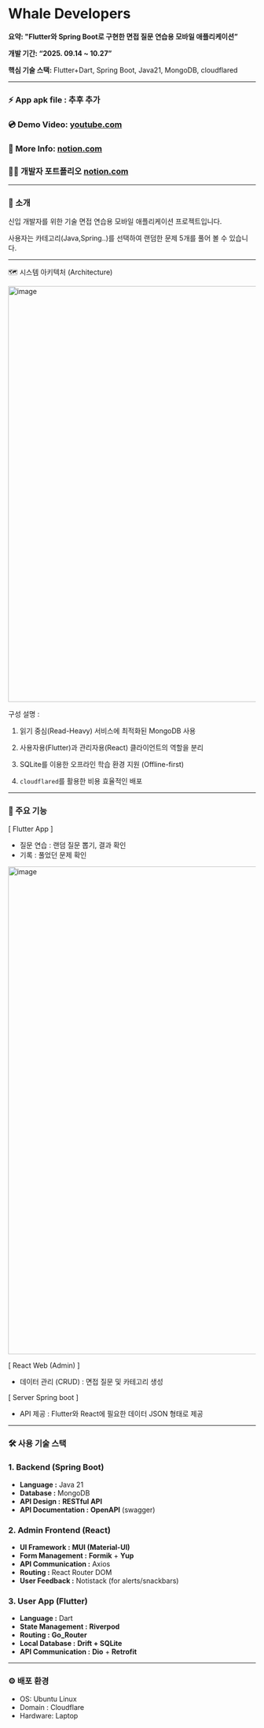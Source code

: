 # Whale Developers

**요약: "Flutter와 Spring Boot로 구현한 면접 질문 연습용 모바일 애플리케이션”**

**개발 기간: “2025. 09.14 ~ 10.27”**

**핵심 기술 스택:**  Flutter+Dart, Spring Boot, Java21, MongoDB, cloudflared

---
### ⚡ App apk file : 추후 추가
### 💿 Demo Video: [youtube.com](https://www.youtube.com/shorts/42vOmymjEV8?feature=share)
### 📖 More Info: [notion.com](https://dot-woodwind-39a.notion.site/whale-devs-299303eae1f280a9a4f3d8a54a042f1f)
### 🙆‍♂️ 개발자 포트폴리오 [notion.com](https://www.notion.so/PORTFOLIO-19e303eae1f280828d69f4b34a9654a7)
---

### 📖 소개

신입 개발자를 위한 기술 면접 연습용 모바일 애플리케이션 프로젝트입니다.

사용자는 카테고리(Java,Spring..)를 선택하여 랜덤한 문제 5개를 풀어 볼 수 있습니다.

---

🗺️ 시스템 아키텍처 (Architecture)

<img width="1241" height="844" alt="image" src="https://github.com/user-attachments/assets/d5871c42-d605-44f3-b4a3-3b53f419d13a" />

구성 설명 :


1. 읽기 중심(Read-Heavy) 서비스에 최적화된 MongoDB 사용

2. 사용자용(Flutter)과 관리자용(React) 클라이언트의 역할을 분리

3. SQLite를 이용한 오프라인 학습 환경 지원 (Offline-first)

4. `cloudflared`를 활용한 비용 효율적인 배포

---

### 🚀 주요 기능

[ Flutter App ]
- 질문 연습 : 랜덤 질문 뽑기, 결과 확인
- 기록      : 풀었던 문제 확인
<img width="2048" height="990" alt="image" src="https://github.com/user-attachments/assets/b6d7faf6-7cb2-4f1e-a41f-9cb96a1b5399" />


[ React Web (Admin) ]
- 데이터 관리 (CRUD) : 면접 질문 및 카테고리 생성

[ Server Spring boot ]
- API 제공 : Flutter와 React에 필요한 데이터 JSON 형태로 제공

---

### 🛠️ 사용 기술 스택

### 1. Backend (Spring Boot)

- **Language   :** Java 21
- **Database    :** MongoDB
- **API Design :** **RESTful API**
- **API Documentation :** **OpenAPI** (swagger)

### 2. Admin Frontend (React)

- **UI Framework :** **MUI (Material-UI)**
- **Form Management :** **Formik** + **Yup**
- **API Communication :** Axios
- **Routing :** React Router DOM
- **User Feedback :** Notistack (for alerts/snackbars)

### 3. User App (Flutter)

- **Language :** Dart
- **State Management :** **Riverpod**
- **Routing :** **Go_Router**
- **Local Database :** **Drift + SQLite**
- **API Communication :** **Dio** + **Retrofit**

---

### ⚙️ 배포 환경

- OS: Ubuntu Linux
- Domain : Cloudflare
- Hardware: Laptop
